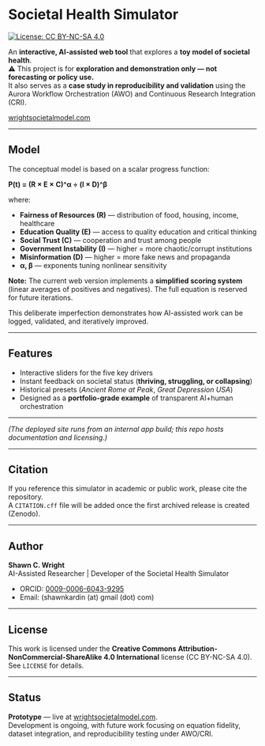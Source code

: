 # Societal Health Simulator  

[![License: CC BY-NC-SA 4.0](https://img.shields.io/badge/License-CC%20BY--NC--SA%204.0-lightgrey.svg)](https://creativecommons.org/licenses/by-nc-sa/4.0/)  

An **interactive, AI-assisted web tool** that explores a **toy model of societal health**.  
⚠️ This project is for **exploration and demonstration only — not forecasting or policy use.**  
It also serves as a **case study in reproducibility and validation** using the Aurora Workflow Orchestration (AWO) and Continuous Research Integration (CRI).  

[wrightsocietalmodel.com](https://wrightsocietalmodel.com/)  

---

## Model  

The conceptual model is based on a scalar progress function:  

**P(t) = (R × E × C)^α ÷ (I × D)^β**  

where:  
- **Fairness of Resources (R)** — distribution of food, housing, income, healthcare  
- **Education Quality (E)** — access to quality education and critical thinking  
- **Social Trust (C)** — cooperation and trust among people  
- **Government Instability (I)** — higher = more chaotic/corrupt institutions  
- **Misinformation (D)** — higher = more fake news and propaganda  
- **α, β** — exponents tuning nonlinear sensitivity  

**Note:** The current web version implements a **simplified scoring system** (linear averages of positives and negatives). The full equation is reserved for future iterations.  

This deliberate imperfection demonstrates how AI-assisted work can be logged, validated, and iteratively improved.  

---

## Features  

- Interactive sliders for the five key drivers  
- Instant feedback on societal status (**thriving, struggling, or collapsing**)  
- Historical presets (*Ancient Rome at Peak*, *Great Depression USA*)  
- Designed as a **portfolio-grade example** of transparent AI+human orchestration  

---

*(The deployed site runs from an internal app build; this repo hosts documentation and licensing.)*  

---

## Citation  

If you reference this simulator in academic or public work, please cite the repository.  
A `CITATION.cff` file will be added once the first archived release is created (Zenodo).  

---

## Author  

**Shawn C. Wright**  
AI-Assisted Researcher | Developer of the Societal Health Simulator  

- ORCID: [0009-0006-6043-9295](https://orcid.org/0009-0006-6043-9295)  
- Email: (shawnkardin (at) gmail (dot) com)  

---

## License  

This work is licensed under the **Creative Commons Attribution-NonCommercial-ShareAlike 4.0 International** license (CC BY-NC-SA 4.0).  
See `LICENSE` for details.  

---

## Status  

**Prototype** — live at [wrightsocietalmodel.com](https://wrightsocietalmodel.com).  
Development is ongoing, with future work focusing on equation fidelity, dataset integration, and reproducibility testing under AWO/CRI.  
